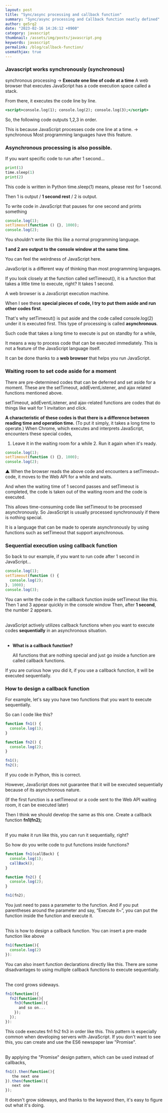```yaml
---
layout: post
title: "Sync/async processing and callback function"
summary: "Sync/async processing and Callback function neatly defined"
author: ge5rg2
date: "2023-02-16 14:26:12 +0900"
category: javascript
thumbnail: /assets/img/posts/javascript.png
keywords: javascript
permalink: /blog/callback-function/
usemathjax: true
---
```


### **Javascript works synchronously (synchronous)**

synchronous processing -> **Execute one line of code at a time**
A web browser that executes JavaScript has a code execution space called a stack.

From there, it executes the code line by line.

```jsx
<script>console.log(1); console.log(2); console.log(3);</script>
```

So, the following code outputs 1,2,3 in order.

This is because JavaScript processes code one line at a time. -> synchronous
Most programming languages have this feature.

### **Asynchronous processing is also possible.**

If you want specific code to run after 1 second...

```python
print(1)
time.sleep(1)
print(2)
```

This code is written in Python
time.sleep(1) means, please rest for 1 second.
<br/>

Then 1 is output / **1 second rest** / 2 is output.

To write code in JavaScript that pauses for one second and prints something

```jsx
console.log(1);
setTimeout(function () {}, 1000);
console.log(2);
```

You shouldn't write like this like a normal programming language.
<br/>

**1 and 2 are output to the console window at the same time**.

You can feel the weirdness of JavaScript here.

<!-- <img src="https://codingapple.com/wp-content/uploads/2020/04/271c176806330.jpeg" width="100%"  height="100%" title="meme" alt="meme" /> -->

JavaScript is a different way of thinking than most programming languages.

If you look closely at the function called setTimeout(), it is a function that takes a little time to execute, right?
It takes 1 second.

A web browser is a JavaScript execution machine.

When I see these **special pieces of code, I try to put them aside and run other codes first**.

That's why setTimeout() is put aside and the code called console.log(2) under it is executed first.
This type of processing is called **asynchronous**.
<br/>

Such code that takes a long time to execute is put on standby for a while,

It means a way to process code that can be executed immediately.
This is not a feature of the JavaScript language itself.

It can be done thanks to a **web browser** that helps you run JavaScript.
<br/>

### **Waiting room to set code aside for a moment**

There are pre-determined codes that can be deferred and set aside for a moment.
These are the setTimeout, addEventListener, and ajax related functions mentioned above.

setTimeout, addEventListener, and ajax-related functions are codes that do things like wait for 1 invitation and click.
<br/>

**A characteristic of these codes is that there is a difference between reading time and operation time.** (To put it simply, it takes a long time to operate.)
When Chrome, which executes and interprets JavaScript, encounters these special codes,

1. Leave it in the waiting room for a while 2. Run it again when it's ready.

```jsx
console.log(1);
setTimeout(function () {}, 1000);
console.log(2);
```

▲ When the browser reads the above code and encounters a setTimeout~ code, it moves to the Web API for a while and waits.

And when the waiting time of 1 second passes and setTimeout is completed, the code is taken out of the waiting room and the code is executed.
<br/>

This allows time-consuming code like setTimeout to be processed asynchronously.
So JavaScript is usually processed synchronously if there is nothing special.

It is a language that can be made to operate asynchronously by using functions such as setTimeout that support asynchronous.
<br/>

### **Sequential execution using callback function**

So back to our example, if you want to run code after 1 second in JavaScript...

```jsx
console.log(1);
setTimeout(function () {
  console.log(2);
}, 1000);
console.log(3);
```

You can write the code in the callback function inside setTimeout like this.
Then 1 and 3 appear quickly in the console window
Then, after **1 second**, the number 2 appears.  
<br/>

JavaScript actively utilizes callback functions when you want to execute codes **sequentially** in an asynchronous situation.  
<br/>

- **What is a callback function?**

  All functions that are nothing special and just go inside a function are called callback functions.

If you are curious how you did it, if you use a callback function, it will be executed sequentially.
<br/>

### **How to design a callback function**

For example, let's say you have two functions that you want to execute sequentially.

So can I code like this?

```jsx
function fn1() {
  console.log(1);
}

function fn2() {
  console.log(2);
}

fn1();
fn2();
```

If you code in Python, this is correct.

However, JavaScript does not guarantee that it will be executed sequentially because of its asynchronous nature.

(If the first function is a setTimeout or a code sent to the Web API waiting room, it can be executed later)

Then I think we should develop the same as this one.
Create a callback function **fn1(fn2);**  
<br/>

If you make it run like this, you can run it sequentially, right?

So how do you write code to put functions inside functions?

```jsx
function fn1(callBack) {
  console.log(1);
  callBack();
}

function fn2() {
  console.log(2);
}

fn1(fn2);
```

You just need to pass a parameter to the function.
And if you put parentheses around the parameter and say, “Execute it~”, you can put the function inside the function and execute it.  
<br/>

This is how to design a callback function.
You can insert a pre-made function like above

```jsx
fn1(function(){
  console.log(2)
}):
```

You can also insert function declarations directly like this.
There are some disadvantages to using multiple callback functions to execute sequentially.  
<br/>

The cord grows sideways.

```jsx
fn1(function(){
  fn2(function(){
    fn3(function(){
      and so on...
    });
  });
}):
```

This code executes fn1 fn2 fn3 in order like this.
This pattern is especially common when developing servers with JavaScript.
If you don't want to see this, you can create and use the ES6 newspaper law "Promise".  
<br/>

By applying the "Promise" design pattern, which can be used instead of callbacks,

```jsx
fn1().then(function(){
   the next one
}).then(function(){
   next one
});
```

It doesn't grow sideways, and thanks to the keyword then, it's easy to figure out what it's doing.
